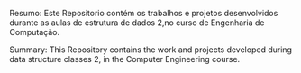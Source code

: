 Resumo:
Este Repositorio contém os trabalhos e projetos desenvolvidos durante as aulas de estrutura de dados 2,no curso de Engenharia de Computação.


Summary:
This Repository contains the work and projects developed during data structure classes 2, in the Computer Engineering course.
